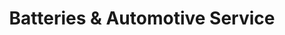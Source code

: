 ---
title: "Batteries & Automotive Service"
url: /pasco/batteries-und-automotive-service/
shop: Autowerkstatt
---